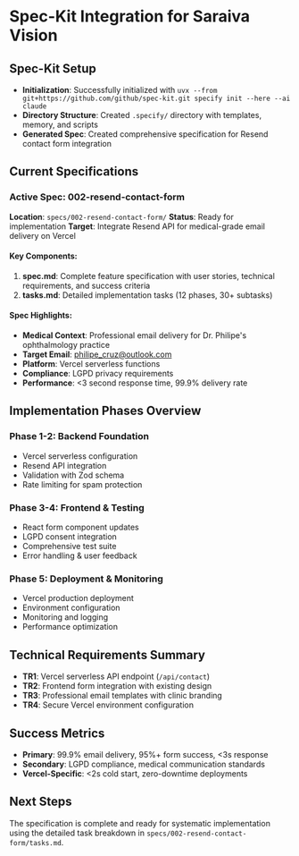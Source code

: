 # Spec-Kit Integration for Saraiva Vision

## Spec-Kit Setup
- **Initialization**: Successfully initialized with `uvx --from git+https://github.com/github/spec-kit.git specify init --here --ai claude`
- **Directory Structure**: Created `.specify/` directory with templates, memory, and scripts
- **Generated Spec**: Created comprehensive specification for Resend contact form integration

## Current Specifications

### Active Spec: 002-resend-contact-form
**Location**: `specs/002-resend-contact-form/`
**Status**: Ready for implementation
**Target**: Integrate Resend API for medical-grade email delivery on Vercel

#### Key Components:
1. **spec.md**: Complete feature specification with user stories, technical requirements, and success criteria
2. **tasks.md**: Detailed implementation tasks (12 phases, 30+ subtasks)

#### Spec Highlights:
- **Medical Context**: Professional email delivery for Dr. Philipe's ophthalmology practice
- **Target Email**: philipe_cruz@outlook.com
- **Platform**: Vercel serverless functions
- **Compliance**: LGPD privacy requirements
- **Performance**: <3 second response time, 99.9% delivery rate

## Implementation Phases Overview

### Phase 1-2: Backend Foundation
- Vercel serverless configuration
- Resend API integration
- Validation with Zod schema
- Rate limiting for spam protection

### Phase 3-4: Frontend & Testing  
- React form component updates
- LGPD consent integration
- Comprehensive test suite
- Error handling & user feedback

### Phase 5: Deployment & Monitoring
- Vercel production deployment
- Environment configuration
- Monitoring and logging
- Performance optimization

## Technical Requirements Summary
- **TR1**: Vercel serverless API endpoint (`/api/contact`)
- **TR2**: Frontend form integration with existing design
- **TR3**: Professional email templates with clinic branding
- **TR4**: Secure Vercel environment configuration

## Success Metrics
- **Primary**: 99.9% email delivery, 95%+ form success, <3s response
- **Secondary**: LGPD compliance, medical communication standards
- **Vercel-Specific**: <2s cold start, zero-downtime deployments

## Next Steps
The specification is complete and ready for systematic implementation using the detailed task breakdown in `specs/002-resend-contact-form/tasks.md`.